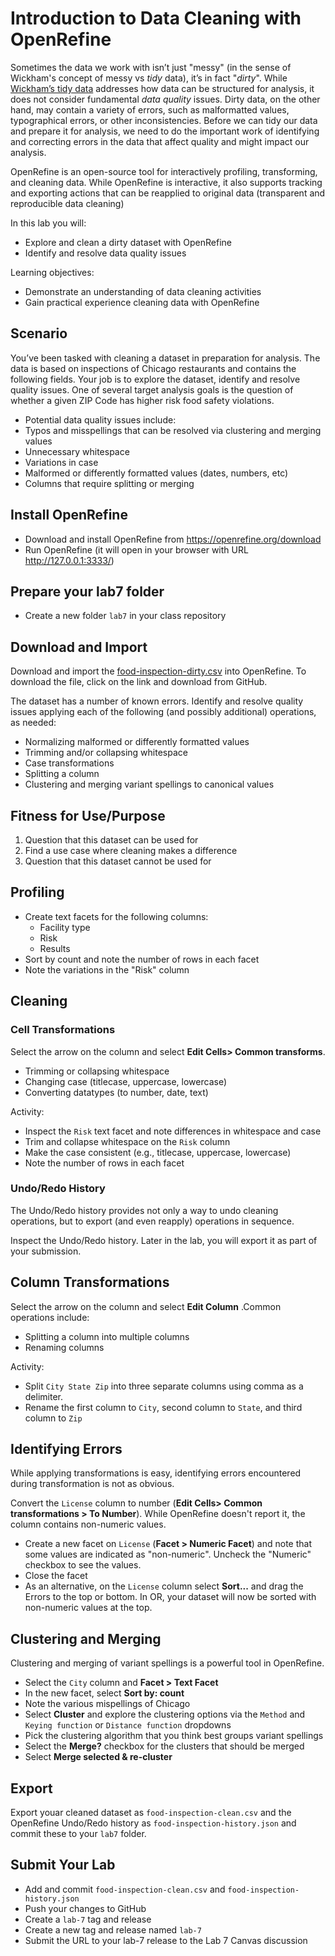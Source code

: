 # Introduction to Data Cleaning with OpenRefine

Sometimes the data we work with isn’t just "messy" (in the sense of Wickham's concept of messy vs _tidy_ data), it’s in fact "_dirty_". While [Wickham’s tidy data](https://www.jstatsoft.org/article/view/v059i10) addresses how data can be structured for analysis, it does not consider fundamental _data quality_ issues. Dirty data, on the other hand, may contain a variety of errors, such as malformatted values, typographical errors, or other inconsistencies. Before we can tidy our data and prepare it for analysis, we need to do the important work of identifying and correcting errors in the data that affect quality and might impact our analysis. 

OpenRefine is an open-source tool for interactively profiling, transforming, and cleaning data. While OpenRefine is interactive, it also supports tracking and exporting actions that can be reapplied to original data (transparent and reproducible data cleaning)

In this lab you will:
* Explore and clean a dirty dataset with OpenRefine
* Identify and resolve data quality issues

Learning objectives:
* Demonstrate an understanding of data cleaning activities
* Gain practical experience cleaning data with OpenRefine


## Scenario
You’ve been tasked with cleaning a dataset in preparation for analysis. The data is based on inspections of Chicago restaurants and contains the following fields. Your job is to explore the dataset, identify and resolve quality issues.  One of several target analysis goals is the question of whether a given ZIP Code has higher risk food safety violations. 

* Potential data quality issues include:
* Typos and misspellings that can be resolved via clustering and merging values
* Unnecessary whitespace
* Variations in case
* Malformed or differently formatted values (dates, numbers, etc)
* Columns that require splitting or merging

## Install OpenRefine

* Download and install OpenRefine from https://openrefine.org/download
* Run OpenRefine (it will open in your browser with URL http://127.0.0.1:3333/)

## Prepare your lab7 folder

* Create a new folder `lab7` in your class repository

## Download and Import 

Download and import the [food-inspection-dirty.csv](https://github.com/illinois-data-curation/is477-fa24/blob/main/labs/food-inspections-dirty.csv) into OpenRefine. To download the file, click on the link and download from GitHub.

The dataset has a number of known errors. Identify and resolve quality issues applying each of the following (and possibly additional) operations, as needed:
  * Normalizing malformed or differently formatted values
  * Trimming and/or collapsing whitespace
  * Case transformations
  * Splitting a column
  * Clustering and merging variant spellings to canonical values

## Fitness for Use/Purpose

1. Question that this dataset can be used for
2. Find a use case where cleaning makes a difference
3. Question that this dataset cannot be used for

## Profiling

* Create text facets for the following columns: 
  * Facility type
  * Risk
  * Results
* Sort by count and note the number of rows in each facet
* Note the variations in the "Risk" column

## Cleaning

### Cell Transformations

Select the arrow on the column and select **Edit Cells> Common transforms**.
* Trimming or collapsing whitespace
* Changing case (titlecase, uppercase, lowercase)
* Converting datatypes (to number, date, text)

Activity:
* Inspect the `Risk` text facet and note differences in whitespace and case
* Trim and collapse whitespace on the `Risk` column
* Make the case consistent (e.g., titlecase, uppercase, lowercase)
* Note the number of rows in each facet

### Undo/Redo History

The Undo/Redo history provides not only a way to undo cleaning operations, but to export (and even reapply) operations in sequence.

Inspect the Undo/Redo history. Later in the lab, you will export it as part of your submission.

## Column Transformations

Select the arrow on the column and select **Edit Column** .Common operations include:
* Splitting a column into multiple columns
* Renaming columns

Activity:
* Split `City State Zip` into three separate columns using comma as a delimiter.
* Rename the first column to `City`, second column to `State`, and third column to `Zip`


## Identifying Errors

While applying transformations is easy, identifying errors encountered during transformation is not as obvious.

Convert the `License` column to number (**Edit Cells> Common transformations > To Number**). While OpenRefine doesn't report it, the column contains non-numeric values.
* Create a new facet on `License` (**Facet > Numeric Facet**) and note that some values are indicated as "non-numeric". Uncheck the "Numeric" checkbox to see the values.
* Close the facet
* As an alternative, on the `License` column select **Sort...** and drag the Errors to the top or bottom. In OR, your dataset will now be sorted with non-numeric values at the top.


## Clustering and Merging

Clustering and merging of variant spellings is a powerful tool in OpenRefine.

* Select the `City` column and **Facet > Text Facet**
* In the new facet, select **Sort by: count**
* Note the various mispellings of Chicago
* Select **Cluster** and explore the clustering options via the `Method` and `Keying function` or `Distance function` dropdowns
* Pick the clustering algorithm that you think best groups variant spellings
* Select the **Merge?** checkbox for the clusters that should be merged 
* Select **Merge selected & re-cluster** 


## Export

Export youar cleaned dataset as `food-inspection-clean.csv` and the OpenRefine Undo/Redo history as `food-inspection-history.json` and commit these to your `lab7` folder.


## Submit Your Lab
* Add and commit `food-inspection-clean.csv` and `food-inspection-history.json`
* Push your changes to GitHub
* Create a `lab-7` tag and release
* Create a new tag and release named `lab-7`
* Submit the URL to your lab-7 release to the Lab 7 Canvas discussion





